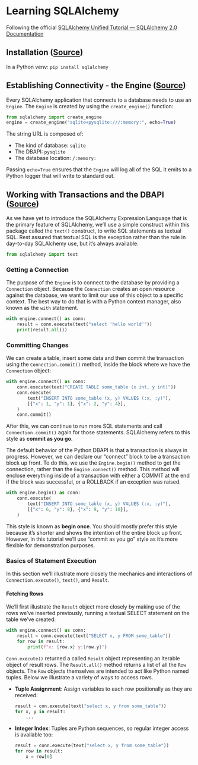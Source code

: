 # Learning SQLAlchemy

Following the official [SQLAlchemy Unified Tutorial — SQLAlchemy 2.0 Documentation](https://docs.sqlalchemy.org/en/20/tutorial/index.html)

## Installation ([Source](https://docs.sqlalchemy.org/en/20/intro.html))

In a Python venv: `pip install sqlalchemy`

## Establishing Connectivity - the Engine ([Source](https://docs.sqlalchemy.org/en/20/tutorial/engine.html))

Every SQLAlchemy application that connects to a database needs to use an `Engine`. The `Engine` is created by using the `create_engine()` function:

```py
from sqlalchemy import create_engine
engine = create_engine("sqlite+pysqlite:///:memory:", echo=True)
```

The string URL is composed of:
- The kind of database: `sqlite`
- The DBAPI: `pysqlite`
- The database location: `/:memory:`

Passing `echo=True` ensures that the `Engine` will log all of the SQL it emits to a Python logger that will write to standard out.

## Working with Transactions and the DBAPI ([Source](https://docs.sqlalchemy.org/en/20/tutorial/dbapi_transactions.html))

As we have yet to introduce the SQLAlchemy Expression Language that is the primary feature of SQLAlchemy, we’ll use a simple construct within this package called the `text()` construct, to write SQL statements as textual SQL. Rest assured that textual SQL is the exception rather than the rule in day-to-day SQLAlchemy use, but it’s always available.

```py
from sqlalchemy import text
```

### Getting a Connection

The purpose of the `Engine` is to connect to the database by providing a `Connection` object. Because the `Connection` creates an open resource against the database, we want to limit our use of this object to a specific context. The best way to do that is with a Python context manager, also known as the `with` statement.

```py
with engine.connect() as conn:
	result = conn.execute(text("select 'hello world'"))
	print(result.all())
```

### Committing Changes

We can create a table, insert some data and then commit the transaction using the `Connection.commit()` method, inside the block where we have the `Connection` object:

```py
with engine.connect() as conn:
	conn.execute(text("CREATE TABLE some_table (x int, y int)"))
	conn.execute(
		text("INSERT INTO some_table (x, y) VALUES (:x, :y)"),
		[{"x": 1, "y": 1}, {"x": 2, "y": 4}],
	)
	conn.commit()
```

After this, we can continue to run more SQL statements and call `Connection.commit()` again for those statements. SQLAlchemy refers to this style as **commit as you go**.

The default behavior of the Python DBAPI is that a transaction is always in progress. However, we can declare our “connect” block to be a transaction block up front. To do this, we use the `Engine.begin()` method to get the connection, rather than the `Engine.connect()` method. This method will enclose everything inside of a transaction with either a COMMIT at the end if the block was successful, or a ROLLBACK if an exception was raised.

```py
with engine.begin() as conn:
	conn.execute(
		text("INSERT INTO some_table (x, y) VALUES (:x, :y)"),
		[{"x": 6, "y": 8}, {"x": 9, "y": 10}],
	)
```

This style is known as **begin once**. You should mostly prefer this style because it’s shorter and shows the intention of the entire block up front. However, in this tutorial we’ll use “commit as you go” style as it’s more flexible for demonstration purposes.

### Basics of Statement Execution

In this section we’ll illustrate more closely the mechanics and interactions of `Connection.execute()`, `text()`, and `Result`.

#### Fetching Rows

We’ll first illustrate the `Result` object more closely by making use of the rows we’ve inserted previously, running a textual SELECT statement on the table we’ve created:

```py
with engine.connect() as conn:
	result = conn.execute(text("SELECT x, y FROM some_table"))
	for row in result:
		print(f"x: {row.x} y:{row.y}")
```

`Conn.execute()` returned a called `Result` object representing an iterable object of result rows. The `Result.all()` method returns a list of all the `Row` objects. The `Row` objects themselves are intended to act like Python named tuples. Below we illustrate a variety of ways to access rows.

- **Tuple Assignment**: Assign variables to each row positionally as they are received:
	```py
	result = con.execute(text("select x, y from some_table"))
	for x, y in result:
		...
	```
- **Integer Index**: Tuples are Python sequences, so regular integer access is available too:
	```py
	result = conn.execute(text("select x, y from some_table"))
	for row in result:
		x = row[0]
	```




